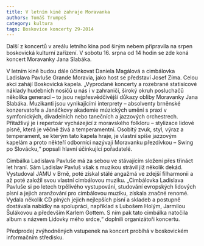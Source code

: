 ```yaml
---
title: V letním kině zahraje Moravanka
authors: Tomáš Trumpeš
category: kultura
tags: Boskovice koncerty 29-2014 
---
```


Další z koncertů v areálu letního kina pod širým nebem připravila na srpen boskovická kulturní zařízení. V sobotu 16. srpna od 14 hodin se zde koná koncert Moravanky Jana Slabáka.

V letním kině budou dále účinkovat Daniela Magálová a cimbálovka Ladislava Pavluše Grande Moravia, jako host se představí Josef Zíma. Celou akci zahájí Boskovická kapela. „Vyprodané koncerty a rozebrané statisícové náklady hudebních nosičů u nás i v zahraničí, široký okruh posluchačů několika generací – to jsou nejpřesvědčivější důkazy obliby Moravanky Jana Slabáka. Muzikanti jsou vynikajícími interprety – absolventy brněnské konzervatoře a Janáčkovy akademie múzických umění s praxí v symfonických, divadelních nebo tanečních a jazzových orchestrech. Přitažlivý je i repertoár vycházející z moravského folkloru – stylizace lidové písně, která je věčně živá a temperamentní. Osobitý zvuk, styl, výraz a temperament, se kterým tato kapela hraje, je vlastní spíše jazzovým kapelám a proto někteří odborníci nazývají Moravanku přezdívkou – Swing po Slovácku,“ popsali hlavní účinkující pořadatelé.

Cimbálka Ladislava Pavluše má za sebou ve stávajícím složení přes třináct let hraní. Sám Ladislav Pavluš však s muzikou strávil již několik dekád. Vystudoval JAMU v Brně, poté získal stálé angažmá ve zdejší filharmonii a až poté založil svou vlastní cimbálovou muziku. „Cimbálovka Ladislava Pavluše si po letech trpělivého vystupování, studování evropských lidových písní a jejich aranžování pro cimbálovou muziku, získala značné renomé. Vydala několik CD plných jejich nejlepších písní a skladeb a postupně dostávala nabídky na spolupráci, například s Lubošem Holým, Jarmilou Šulákovou a především Karlem Gottem. S ním pak tato cimbálka natočila album s názvem Lidovky mého srdce,“ doplnili organizátoři koncertu.

Předprodej zvýhodněných vstupenek na koncert probíhá v boskovickém informačním středisku.
